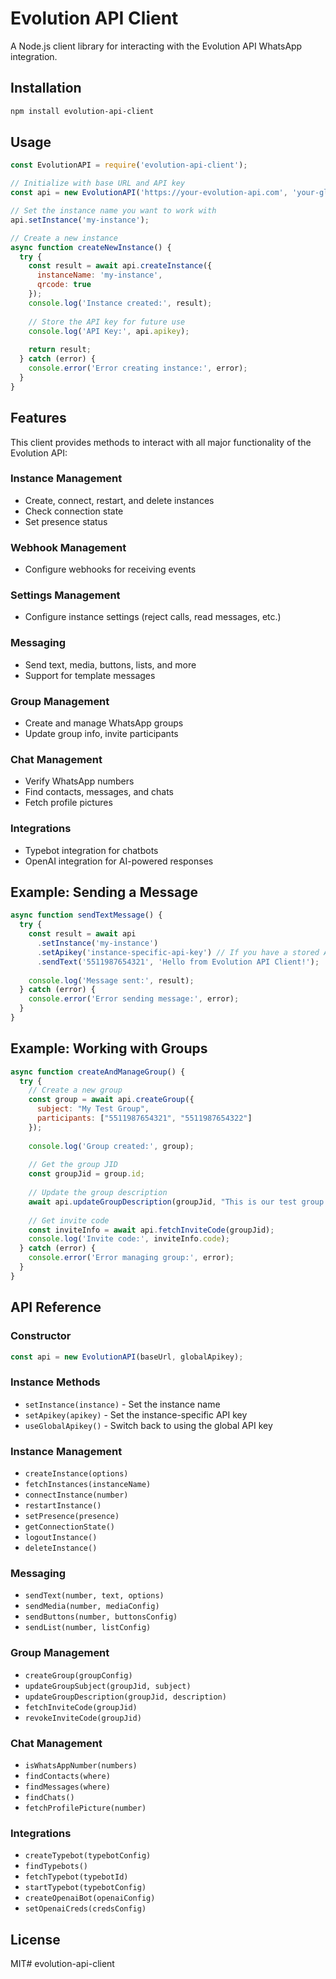 # Evolution API Client

A Node.js client library for interacting with the Evolution API WhatsApp integration.

## Installation

```bash
npm install evolution-api-client
```

## Usage

```javascript
const EvolutionAPI = require('evolution-api-client');

// Initialize with base URL and API key
const api = new EvolutionAPI('https://your-evolution-api.com', 'your-global-api-key');

// Set the instance name you want to work with
api.setInstance('my-instance');

// Create a new instance
async function createNewInstance() {
  try {
    const result = await api.createInstance({
      instanceName: 'my-instance',
      qrcode: true
    });
    console.log('Instance created:', result);
    
    // Store the API key for future use
    console.log('API Key:', api.apikey);
    
    return result;
  } catch (error) {
    console.error('Error creating instance:', error);
  }
}
```

## Features

This client provides methods to interact with all major functionality of the Evolution API:

### Instance Management
- Create, connect, restart, and delete instances
- Check connection state
- Set presence status

### Webhook Management
- Configure webhooks for receiving events

### Settings Management
- Configure instance settings (reject calls, read messages, etc.)

### Messaging
- Send text, media, buttons, lists, and more
- Support for template messages

### Group Management
- Create and manage WhatsApp groups
- Update group info, invite participants

### Chat Management
- Verify WhatsApp numbers
- Find contacts, messages, and chats
- Fetch profile pictures

### Integrations
- Typebot integration for chatbots
- OpenAI integration for AI-powered responses

## Example: Sending a Message

```javascript
async function sendTextMessage() {
  try {
    const result = await api
      .setInstance('my-instance')
      .setApikey('instance-specific-api-key') // If you have a stored API key
      .sendText('5511987654321', 'Hello from Evolution API Client!');
    
    console.log('Message sent:', result);
  } catch (error) {
    console.error('Error sending message:', error);
  }
}
```

## Example: Working with Groups

```javascript
async function createAndManageGroup() {
  try {
    // Create a new group
    const group = await api.createGroup({
      subject: "My Test Group",
      participants: ["5511987654321", "5511987654322"]
    });
    
    console.log('Group created:', group);
    
    // Get the group JID
    const groupJid = group.id;
    
    // Update the group description
    await api.updateGroupDescription(groupJid, "This is our test group description");
    
    // Get invite code
    const inviteInfo = await api.fetchInviteCode(groupJid);
    console.log('Invite code:', inviteInfo.code);
  } catch (error) {
    console.error('Error managing group:', error);
  }
}
```

## API Reference

### Constructor

```javascript
const api = new EvolutionAPI(baseUrl, globalApikey);
```

### Instance Methods

- `setInstance(instance)` - Set the instance name
- `setApikey(apikey)` - Set the instance-specific API key
- `useGlobalApikey()` - Switch back to using the global API key

### Instance Management

- `createInstance(options)`
- `fetchInstances(instanceName)`
- `connectInstance(number)`
- `restartInstance()`
- `setPresence(presence)`
- `getConnectionState()`
- `logoutInstance()`
- `deleteInstance()`

### Messaging

- `sendText(number, text, options)`
- `sendMedia(number, mediaConfig)`
- `sendButtons(number, buttonsConfig)`
- `sendList(number, listConfig)`

### Group Management

- `createGroup(groupConfig)`
- `updateGroupSubject(groupJid, subject)`
- `updateGroupDescription(groupJid, description)`
- `fetchInviteCode(groupJid)`
- `revokeInviteCode(groupJid)`

### Chat Management

- `isWhatsAppNumber(numbers)`
- `findContacts(where)`
- `findMessages(where)`
- `findChats()`
- `fetchProfilePicture(number)`

### Integrations

- `createTypebot(typebotConfig)`
- `findTypebots()`
- `fetchTypebot(typebotId)`
- `startTypebot(typebotConfig)`
- `createOpenaiBot(openaiConfig)`
- `setOpenaiCreds(credsConfig)`

## License

MIT# evolution-api-client
